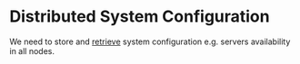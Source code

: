 # Distributed System Configuration
We need to store and [retrieve](https://en.wikipedia.org/wiki/Information_retrieval) system configuration e.g. servers availability in all nodes.